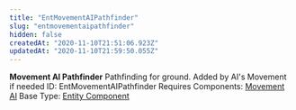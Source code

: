 ```yaml
---
title: "EntMovementAIPathfinder"
slug: "entmovementaipathfinder"
hidden: false
createdAt: "2020-11-10T21:51:06.923Z"
updatedAt: "2020-11-10T21:59:50.055Z"
---
```

**Movement AI Pathfinder**
Pathfinding for ground. Added by AI's Movement if needed
ID: EntMovementAIPathfinder
Requires Components: [Movement AI](doc:entmovementai)
Base Type: [Entity Component](doc:componententity)